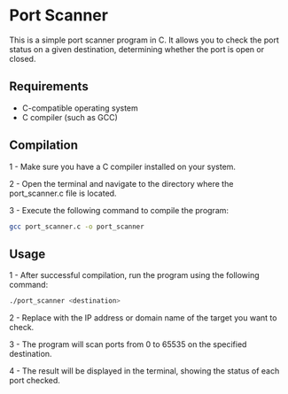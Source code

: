 # Port Scanner

This is a simple port scanner program in C. It allows you to check the port status on a given destination, determining whether the port is open or closed.

## Requirements

- C-compatible operating system
- C compiler (such as GCC)

## Compilation

1 - Make sure you have a C compiler installed on your system.

2 - Open the terminal and navigate to the directory where the port_scanner.c file is located.

3 - Execute the following command to compile the program:
```sh
gcc port_scanner.c -o port_scanner
```

## Usage

1 - After successful compilation, run the program using the following command:
```sh
./port_scanner <destination>
```
2 - Replace <destination> with the IP address or domain name of the target you want to check.

3 - The program will scan ports from 0 to 65535 on the specified destination.

4 - The result will be displayed in the terminal, showing the status of each port checked.

